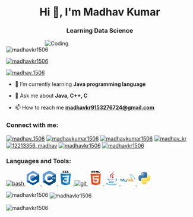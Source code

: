 <h1 align="center">Hi 👋, I'm Madhav Kumar</h1>
<h3 align="center">Learning Data Science</h3>
<img align="right" alt="Coding" width="400" src="https://img.freepik.com/premium-photo/developer-testing-app-design_665280-9621.jpg?w=740">
<p align="left"> <img src="https://komarev.com/ghpvc/?username=madhavkr1506&label=Profile%20views&color=0e75b6&style=flat" alt="madhavkr1506" /> </p>
<p align="left"> <a href="https://github.com/ryo-ma/github-profile-trophy"><img src="https://github-profile-trophy.vercel.app/?username=madhavkr1506" alt="madhavkr1506" /></a> </p>
<p align="left"> <a href="https://twitter.com/madhav_1506" target="blank"><img src="https://img.shields.io/twitter/follow/madhav_1506?logo=twitter&style=for-the-badge" alt="madhav_1506" /></a> </p>

- 🌱 I’m currently learning **Java programming language**

- 💬 Ask me about **Java, C++, C**

- 📫 How to reach me **madhavkr9153276724@gmail.com**

<h3 align="left">Connect with me:</h3>
<p align="left">
<a href="https://twitter.com/madhav_1506" target="blank"><img align="center" src="https://raw.githubusercontent.com/rahuldkjain/github-profile-readme-generator/master/src/images/icons/Social/twitter.svg" alt="madhav_1506" height="30" width="40" /></a>
<a href="https://linkedin.com/in/madhavkumar1506" target="blank"><img align="center" src="https://raw.githubusercontent.com/rahuldkjain/github-profile-readme-generator/master/src/images/icons/Social/linked-in-alt.svg" alt="madhavkumar1506" height="30" width="40" /></a>
<a href="https://fb.com/madhavkumar1506" target="blank"><img align="center" src="https://raw.githubusercontent.com/rahuldkjain/github-profile-readme-generator/master/src/images/icons/Social/facebook.svg" alt="madhavkumar1506" height="30" width="40" /></a>
<a href="https://instagram.com/madhav_kr" target="blank"><img align="center" src="https://raw.githubusercontent.com/rahuldkjain/github-profile-readme-generator/master/src/images/icons/Social/instagram.svg" alt="madhav_kr" height="30" width="40" /></a>
<a href="https://www.hackerrank.com/12213356_madhav" target="blank"><img align="center" src="https://raw.githubusercontent.com/rahuldkjain/github-profile-readme-generator/master/src/images/icons/Social/hackerrank.svg" alt="12213356_madhav" height="30" width="40" /></a>
<a href="https://www.leetcode.com/madhavkr1506" target="blank"><img align="center" src="https://raw.githubusercontent.com/rahuldkjain/github-profile-readme-generator/master/src/images/icons/Social/leet-code.svg" alt="madhavkr1506" height="30" width="40" /></a>
<a href="https://www.hackerearth.com/madhavkr1506" target="blank"><img align="center" src="https://raw.githubusercontent.com/rahuldkjain/github-profile-readme-generator/master/src/images/icons/Social/hackerearth.svg" alt="madhavkr1506" height="30" width="40" /></a>
</p>

<h3 align="left">Languages and Tools:</h3>
<p align="left"> <a href="https://www.gnu.org/software/bash/" target="_blank" rel="noreferrer"> <img src="https://www.vectorlogo.zone/logos/gnu_bash/gnu_bash-icon.svg" alt="bash" width="40" height="40"/> </a> <a href="https://www.cprogramming.com/" target="_blank" rel="noreferrer"> <img src="https://raw.githubusercontent.com/devicons/devicon/master/icons/c/c-original.svg" alt="c" width="40" height="40"/> </a> <a href="https://www.w3schools.com/cpp/" target="_blank" rel="noreferrer"> <img src="https://raw.githubusercontent.com/devicons/devicon/master/icons/cplusplus/cplusplus-original.svg" alt="cplusplus" width="40" height="40"/> </a> <a href="https://www.w3schools.com/css/" target="_blank" rel="noreferrer"> <img src="https://raw.githubusercontent.com/devicons/devicon/master/icons/css3/css3-original-wordmark.svg" alt="css3" width="40" height="40"/> </a> <a href="https://git-scm.com/" target="_blank" rel="noreferrer"> <img src="https://www.vectorlogo.zone/logos/git-scm/git-scm-icon.svg" alt="git" width="40" height="40"/> </a> <a href="https://www.w3.org/html/" target="_blank" rel="noreferrer"> <img src="https://raw.githubusercontent.com/devicons/devicon/master/icons/html5/html5-original-wordmark.svg" alt="html5" width="40" height="40"/> </a> <a href="https://www.java.com" target="_blank" rel="noreferrer"> <img src="https://raw.githubusercontent.com/devicons/devicon/master/icons/java/java-original.svg" alt="java" width="40" height="40"/> </a> <a href="https://www.mysql.com/" target="_blank" rel="noreferrer"> <img src="https://raw.githubusercontent.com/devicons/devicon/master/icons/mysql/mysql-original-wordmark.svg" alt="mysql" width="40" height="40"/> </a> <a href="https://www.python.org" target="_blank" rel="noreferrer"> <img src="https://raw.githubusercontent.com/devicons/devicon/master/icons/python/python-original.svg" alt="python" width="40" height="40"/> </a> </p>

<p><img align="left" src="https://github-readme-stats.vercel.app/api/top-langs?username=madhavkr1506&show_icons=true&locale=en&layout=compact" alt="madhavkr1506" /></p>

<p>&nbsp;<img align="center" src="https://github-readme-stats.vercel.app/api?username=madhavkr1506&show_icons=true&locale=en" alt="madhavkr1506" /></p>

<p><img align="center" src="https://github-readme-streak-stats.herokuapp.com/?user=madhavkr1506&" alt="madhavkr1506" /></p>
